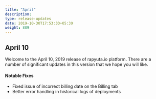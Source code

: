 ```yaml
---
title: "April"
description:
type: release-updates
date: 2019-10-30T17:53:33+05:30
weight: 889
---
```

## April 10
Welcome to the April 10, 2019 release of rapyuta.io platform. There are a
number of significant updates in this version that we hope you will like.

#### Notable Fixes
* Fixed issue of incorrect billing date on the Billing tab
* Better error handling in historical logs of deployments